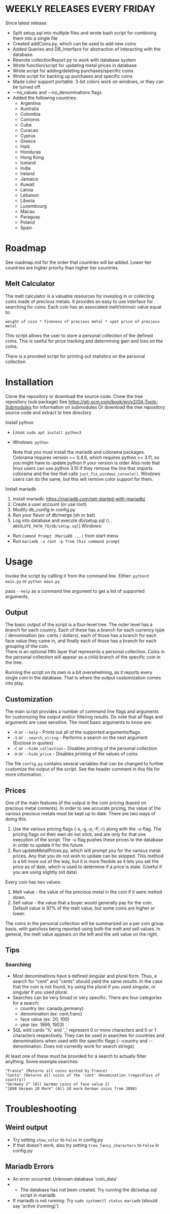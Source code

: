 # WEEKLY RELEASES EVERY FRIDAY

Since latest release:
* Split setup.sql into multiple files and wrote bash script for combining them into a single file
* Created addCoins.py, which can be used to add new coins
* Added Queries and DB_Interface for abstraction of interacting with the database.
* Rewrote collectionReport.py to work with database system
* Wrote function/script for updating metal prices in database
* Wrote script for adding/deleting purchases/specific coins
* Wrote script for backing up purchases and specific coins
* Made color support portable. 3-bit colors work on windows, or they can be turned off.
* --no_values and --no_denominations flags
* Added the following countries:
  * Argentina
  * Australia
  * Colombia
  * Comoros
  * Cuba
  * Curacao
  * Cyprus
  * Greece
  * Haiti
  * Honduras
  * Hong Kong
  * Iceland
  * India
  * Ireland
  * Jamaica
  * Kuwait
  * Latvia
  * Lebanon
  * Liberia
  * Luxembourg
  * Macau
  * Paraguay
  * Poland
  * Spain
# Roadmap
See roadmap.md for the order that countries will be added. Lower tier countries are higher priority than higher tier countries.
## Melt Calculator

The melt calculator is a valuable resources for investing in or collecting coins made of precious metals. It provides an easy to use interface for searching for coins. Each coin has an associated melt/intrinsic value equal to:
    
    weight of coin * fineness of precious metal * spot price of precious metal

This script allows the user to store a personal collection of the defined coins. This is useful for price tracking and determining gain and loss on the coins.

There is a provided script for printing out statistics on the personal collection

# Installation

Clone the repository or download the source code.
Clone the tree repository (sub package)
    See https://git-scm.com/book/en/v2/Git-Tools-Submodules for information on submodules
Or download the tree repository source code and extract to tree directory

Install python
* Linux: `sudo apt install python3`
* Windows: `python`

    Note that you must install the mariadb and colorama packages. Colorama requires version >= 0.4.6, which requires python >= 3.11, so you might have to update python if your version is older
    Also note that linux users can use python 3.10 if they remove the line that imports colorama and the line that calls `just_fix_windows_console()`. Windows users can do the same, but this will remove color support for them.

Install mariadb
1. Install mariadb: https://mariadb.com/get-started-with-mariadb/
2. Create a user account (or use root)
3. Modify db_config in config.py
4. Run your flavor of db/merge (sh or bat)
5. Log into database and execute db/setup.sql (`\. ABSOLUTE_PATH_TO/db/setup.sql`)
Windows:
* Run `Commnd Prompt (MariaDB ...)` from start menu
* Run `mariadb -u root -p from this command prompt`

# Usage

Invoke the script by callling it from the command line. Either:
`python3 main.py` or `python main.py`

pass `--help` as a command line argument to get a list of supported arguments.

## Output

The basic output of the script is a four-level tree. The outer level has a branch for each country. Each of these has a branch for each currency type / denomination (ex: cents / dollars),
 each of those has a branch for each face value they came in, and finally each of those has a branch for each grouping of the coin.  
There is an optional fifth layer that represents a personal collection. Coins in the personal collection will appear as a child branch of the specific coin in the tree.

Running the script on its own is a bit overwhelming, as it reports every single coin in the database. That is where the output customization comes into play.

## Customization

The main script provides a number of command line flags and arguments for customizing the output and/or filtering results. Do note that all flags and arguments are case sensitive. The most basic arguments to know are:
* `-h` or `--help` - Prints out all of the supported arguments/flags
* `-S` or `--search_string` - Performs a search on the next argument (Enclose in quotes)
* `-C` or `--hide_collection` - Disables printing of the personal collection
* `-H` or `--hide_price` - Disables printing of the values of coins

The file `config.py` contains several variables that can be changed to further customize the output of the script. See the header comment in this file for more information.

## Prices

One of the main features of the output is the coin pricing (based on precious metal contents). In order to see accurate pricing, the value of the various precious metals must be kept up to date. There 
are two ways of doing this.
1. Use the various pricing flags (-s,-g,-p,-P,-r) along with the -u flag. The pricing flags on their own do not stick, and are only for that one execution of the script. The -u flag pushes these prices to the database
 in order to update it for the future.
2. Run updateMetalPrices.py, which will prompt you for the various metal prices. Any that you do not wish to update can be skipped. This method is a bit more out of the way, but it is more flexible as it lets you set the price as of date, which is used to determine if a price is stale. (Useful if you are using slightly old data)

Every coin has two values: 
1. Melt value - the value of the precious metal in the coin if it were melted down.
2. Sell value - the value that a buyer would generally pay for the coin. Default value is 97% of the melt value, but some coins are higher or lower.

The coins in the personal collection will be summarized on a per coin group basis, with gain/loss being reported using both the melt and sell values. In general, the melt value appears on the left and the sell value on the right.

## Tips

### Searching

* Most denominations have a defined singular and plural form. Thus, a search for "cent" and "cents" should yield the same results. In the case that the coin is not found, try using the plural if you used singular, or singular if you used plural.
* Searches can be very broad or very specific. There are four categories for a search:
  * country (ex: canada,germany)
  * denomination (ex: cent,franc)
  * face value (ex: 20, 100)
  * year (ex: 1866, 1903)
* SQL wild cards '%' and '_' represent 0 or more characters and 0 or 1 characters respectively. They can be used in searches for countries and denominations when used with the specific flags (--country and --denomination. Does not currently work for search strings)

At least one of these must be provided for a search to actually filter anything. Some example searches:

    "France" (Returns all coins minted by France)
    "Cents" (Returns all coins of the 'cent' denomination (regardless of country))
    "Germany 2" (All German coins of face value 2)
    "1898 German 10 Mark" (All 10 mark German coins from 1898)

# Troubleshooting
## Weird output

* Try setting `show_color` to `False` in config.py
* If that doesn't work, also try setting `tree_fancy_characters` to `False` in config.py

## Mariadb Errors
* An error occurred: Unknown database 'coin_data'
* * The database has not been created. Try running the db/setup.sql script in mariadb
* If mariadb is not running: Try `sudo systemctl status mariadb` (should say 'active (running)')


